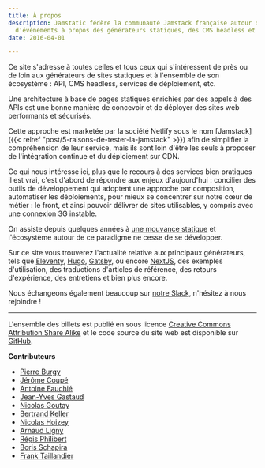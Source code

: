 ```yaml
---
title: À propos
description: Jamstatic fédère la communauté Jamstack française autour d'articles et
  d'évènements à propos des générateurs statiques, des CMS headless et des APis tierces.
date: 2016-04-01

---
```

Ce site s'adresse à toutes celles et tous ceux qui s'intéressent de près ou de loin aux générateurs de sites statiques et à l'ensemble de son écosystème : API, CMS headless, services de déploiement, etc.

Une architecture à base de pages statiques enrichies par des appels à des APIs est une bonne manière de concevoir et de déployer des sites web performants et sécurisés.

Cette approche est marketée par la société Netlify sous le nom [Jamstack]({{< relref "post/5-raisons-de-tester-la-jamstack" >}}) afin de simplifier la compréhension de leur service, mais ils sont loin d'être les seuls à proposer de l'intégration continue et du déploiement sur CDN.

Ce qui nous intéresse ici, plus que le recours à des services bien pratiques il est vrai, c'est d'abord de répondre aux enjeux d'aujourd'hui : concilier des outils de développement qui adoptent une approche par composition, automatiser les déploiements, pour mieux se concentrer sur notre cœur de métier : le front, et ainsi pouvoir délivrer de sites utilisables, y compris avec une connexion 3G instable.

On assiste depuis quelques années à [une mouvance statique](https://frank.taillandier.me/2016/03/08/les-gestionnaires-de-contenu-statique/) et l'écosystème autour de ce paradigme ne cesse de se développer.

Sur ce site vous trouverez l'actualité relative aux principaux générateurs, tels que [Eleventy](/categories/eleventy/ "Catégorie Eleventy"), [Hugo](/categories/hugo/ "Catégorie Hugo"), [Gatsby](/categories/gatsby/ "Catégorie Gatsby"), ou encore [NextJS](https://nextjs.org), des exemples d'utilisation, des traductions d'articles de référence, des retours d'expérience, des entretiens et bien plus encore.

Nous échangeons également beaucoup sur [notre Slack](https://jamstatic.herokuapp.com/), n'hésitez à nous rejoindre !

***

L'ensemble des billets est publié en sous licence [Creative Commons Attribution Share Alike](https://creativecommons.org/licenses/by-sa/4.0/) et le code source du site web est disponible sur [GitHub](https://github.com/jamstatic/jamstatic-fr).

**Contributeurs**

* [Pierre Burgy](https://twitter.com/pierre_burgy)
* [Jérôme Coupé](https://www.webstoemp.com/)
* [Antoine Fauchié](https://www.quaternum.net/)
* [Jean-Yves Gastaud](https://gastaud.io/veille/)
* [Nicolas Goutay](https://phacks.dev/)
* [Bertrand Keller](https://bertrandkeller.info/)
* [Nicolas Hoizey](https://nicolas-hoizey.com/)
* [Arnaud Ligny](https://arnaudligny.fr/)
* [Régis Philibert](https://regisphilibert.com/fr/)
* [Boris Schapira](https://boris.schapira.dev/)
* [Frank Taillandier](https://frank.taillandier.me)